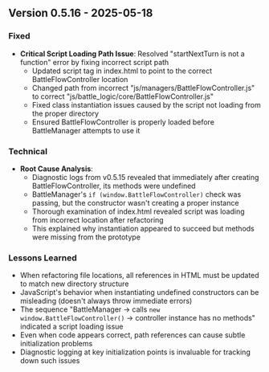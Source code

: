 ## Version 0.5.16 - 2025-05-18
### Fixed
- **Critical Script Loading Path Issue**: Resolved "startNextTurn is not a function" error by fixing incorrect script path
  - Updated script tag in index.html to point to the correct BattleFlowController location
  - Changed path from incorrect "js/managers/BattleFlowController.js" to correct "js/battle_logic/core/BattleFlowController.js"
  - Fixed class instantiation issues caused by the script not loading from the proper directory
  - Ensured BattleFlowController is properly loaded before BattleManager attempts to use it

### Technical
- **Root Cause Analysis**:
  - Diagnostic logs from v0.5.15 revealed that immediately after creating BattleFlowController, its methods were undefined
  - BattleManager's `if (window.BattleFlowController)` check was passing, but the constructor wasn't creating a proper instance
  - Thorough examination of index.html revealed script was loading from incorrect location after refactoring
  - This explained why instantiation appeared to succeed but methods were missing from the prototype

### Lessons Learned
- When refactoring file locations, all references in HTML must be updated to match new directory structure
- JavaScript's behavior when instantiating undefined constructors can be misleading (doesn't always throw immediate errors)
- The sequence "BattleManager → calls `new window.BattleFlowController()` → controller instance has no methods" indicated a script loading issue
- Even when code appears correct, path references can cause subtle initialization problems
- Diagnostic logging at key initialization points is invaluable for tracking down such issues
